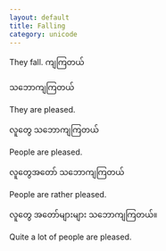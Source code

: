 ```yaml
---
layout: default
title: Falling
category: unicode
---
```


<p>They fall. <span class='mm3'>ကျကြတယ်</span></p>

<p class='my'><span class='mm3'>သဘောကျကြတယ်</span></p>
<p class='hide-this'>They are pleased.</p>

<p class='my'><span class='mm3'>လူတွေ သဘောကျကြတယ်</span></p>
<p class='hide-this'>People are pleased.</p>

<p class='my'><span class='mm3'>လူတွေအတော် သဘောကျကြတယ်</span></p>
<p class='hide-this'>People are rather pleased.</p>

<p class='my'><span class='mm3'>လူတွေ အတော်များများ သဘောကျကြတယ်။</span></p>
<p class='hide-this'>Quite a lot of people are pleased.</p>

